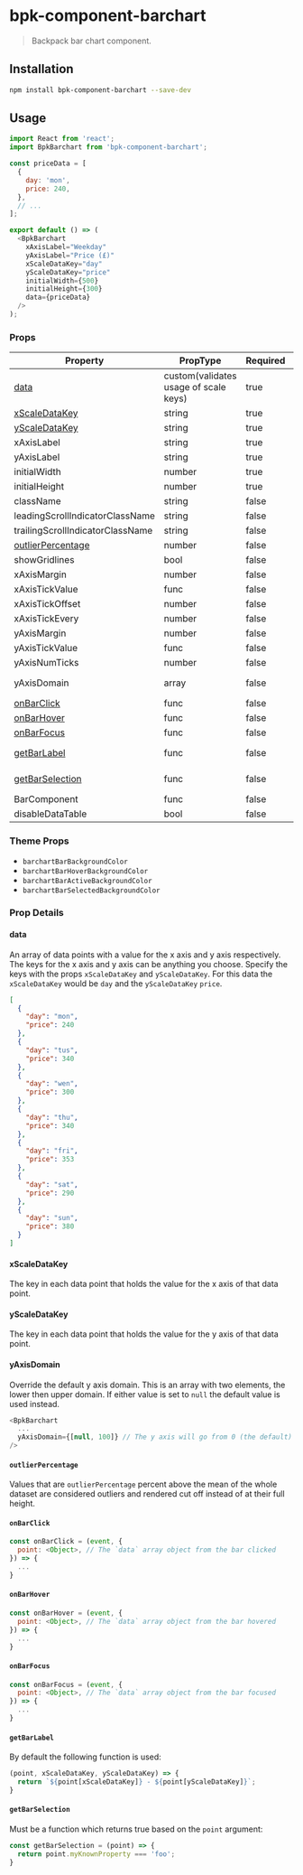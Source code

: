 # bpk-component-barchart

> Backpack bar chart component.

## Installation

```sh
npm install bpk-component-barchart --save-dev
```

## Usage

```js
import React from 'react';
import BpkBarchart from 'bpk-component-barchart';

const priceData = [
  {
    day: 'mon',
    price: 240,
  },
  // ...
];

export default () => (
  <BpkBarchart
    xAxisLabel="Weekday"
    yAxisLabel="Price (£)"
    xScaleDataKey="day"
    yScaleDataKey="price"
    initialWidth={500}
    initialHeight={300}
    data={priceData}
  />
);
```

### Props

| Property                                | PropType                              | Required | Default Value           |
| --------------------------------------- | ------------------------------------- | -------- | ----------------------- |
| [data](#data)                           | custom(validates usage of scale keys) | true     | -                       |
| [xScaleDataKey](#xscaledatakey)         | string                                | true     | -                       |
| [yScaleDataKey](#yscaledatakey)         | string                                | true     | -                       |
| xAxisLabel                              | string                                | true     | -                       |
| yAxisLabel                              | string                                | true     | -                       |
| initialWidth                            | number                                | true     | -                       |
| initialHeight                           | number                                | true     | -                       |
| className                               | string                                | false    | null                    |
| leadingScrollIndicatorClassName         | string                                | false    | null                    |
| trailingScrollIndicatorClassName        | string                                | false    | null                    |
| [outlierPercentage](#outlierpercentage) | number                                | false    | null                    |
| showGridlines                           | bool                                  | false    | false                   |
| xAxisMargin                             | number                                | false    | 3                       |
| xAxisTickValue                          | func                                  | false    | identity                |
| xAxisTickOffset                         | number                                | false    | 0                       |
| xAxisTickEvery                          | number                                | false    | 1                       |
| yAxisMargin                             | number                                | false    | 2.625                   |
| yAxisTickValue                          | func                                  | false    | identity                |
| yAxisNumTicks                           | number                                | false    | null                    |
| yAxisDomain                             | array                                 | false    | Calculated by component |
| [onBarClick](#onbarclick)               | func                                  | false    | null                    |
| [onBarHover](#onbarhover)               | func                                  | false    | null                    |
| [onBarFocus](#onbarfocus)               | func                                  | false    | null                    |
| [getBarLabel](#getbarlabel)             | func                                  | false    | See prop details        |
| [getBarSelection](#getbarselection)     | func                                  | false    | See prop details        |
| BarComponent                            | func                                  | false    | BpkBarchartBar          |
| disableDataTable                        | bool                                  | false    | false                   |

### Theme Props

* `barchartBarBackgroundColor`
* `barchartBarHoverBackgroundColor`
* `barchartBarActiveBackgroundColor`
* `barchartBarSelectedBackgroundColor`

### Prop Details

#### data

An array of data points with a value for the x axis and y axis respectively. The keys for the x axis and y axis can be anything you choose. Specify the keys with the props `xScaleDataKey` and `yScaleDataKey`. For this data the `xScaleDataKey` would be `day` and the `yScaleDataKey` `price`.

```json
[
  {
    "day": "mon",
    "price": 240
  },
  {
    "day": "tus",
    "price": 340
  },
  {
    "day": "wen",
    "price": 300
  },
  {
    "day": "thu",
    "price": 340
  },
  {
    "day": "fri",
    "price": 353
  },
  {
    "day": "sat",
    "price": 290
  },
  {
    "day": "sun",
    "price": 380
  }
]
```



#### xScaleDataKey

The key in each data point that holds the value for the x axis of that data point.

#### yScaleDataKey

The key in each data point that holds the value for the y axis of that data point.

#### yAxisDomain

Override the default y axis domain.  This is an array with two elements, the lower then upper domain.  If either value is set to `null` the default value is used instead.

```javascript
<BpkBarchart
  ...
  yAxisDomain={[null, 100]} // The y axis will go from 0 (the default) to 100.
/>
```

#### `outlierPercentage`

Values that are `outlierPercentage` percent above the mean of the whole dataset are considered outliers and rendered cut off instead of at their full height.

#### `onBarClick`

```javascript
const onBarClick = (event, {
  point: <Object>, // The `data` array object from the bar clicked
}) => {
  ...
}
```

#### `onBarHover`

```javascript
const onBarHover = (event, {
  point: <Object>, // The `data` array object from the bar hovered
}) => {
  ...
}
```

#### `onBarFocus`

```javascript
const onBarFocus = (event, {
  point: <Object>, // The `data` array object from the bar focused
}) => {
  ...
}
```

#### `getBarLabel`

By default the following function is used:

```javascript
(point, xScaleDataKey, yScaleDataKey) => {
  return `${point[xScaleDataKey]} - ${point[yScaleDataKey]}`;
}
```

#### `getBarSelection`

Must be a function which returns true based on the `point` argument:

```javascript
const getBarSelection = (point) => {
  return point.myKnownProperty === 'foo';
}
```
